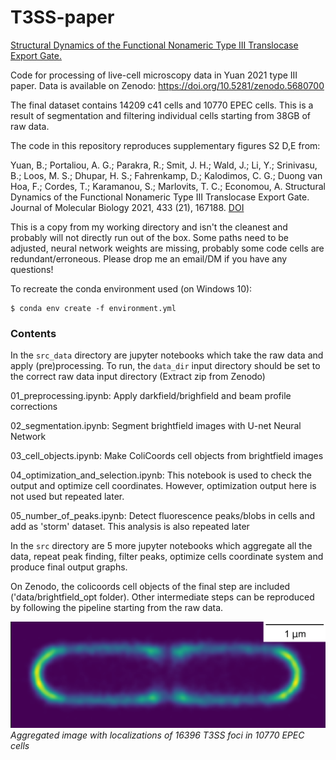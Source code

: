 # T3SS-paper

[Structural Dynamics of the Functional Nonameric Type III Translocase Export Gate. ](https://doi.org/10.1016/j.jmb.2021.167188)


Code for processing of live-cell microscopy data in Yuan 2021 type III paper.
Data is available on Zenodo: https://doi.org/10.5281/zenodo.5680700

The final dataset contains 14209 c41 cells and 10770 EPEC cells. This is a result of segmentation and 
filtering individual cells starting from 38GB of raw data.

The code in this repository reproduces supplementary figures S2 D,E from:

Yuan, B.; Portaliou, A. G.; Parakra, R.; Smit, J. H.; Wald, J.; Li, Y.; Srinivasu, B.; Loos, M. S.; Dhupar, H. 
S.; Fahrenkamp, D.; Kalodimos, C. G.; Duong van Hoa, F.; Cordes, T.; Karamanou, S.; Marlovits, T. C.; Economou, A. 
Structural Dynamics of the Functional Nonameric Type III Translocase Export Gate. 
Journal of Molecular Biology 2021, 433 (21), 167188. [DOI](https://doi.org/10.1016/j.jmb.2021.167188)

This is a copy from my working directory and isn't the cleanest and probably will not directly run out of the box. Some 
paths need to be adjusted, neural network weights are missing, probably some code cells are redundant/erroneous. Please drop me an
email/DM if you have any questions!

To recreate the conda environment used (on Windows 10):

```console
$ conda env create -f environment.yml
```

### Contents

In the `src_data` directory are jupyter notebooks which take the raw data and apply (pre)processing. To run, 
the `data_dir` input directory should be set to the correct raw data input directory (Extract zip from Zenodo) 

01_preprocessing.ipynb: Apply darkfield/brighfield and beam profile corrections

02_segmentation.ipynb: Segment brightfield images with U-net Neural Network

03_cell_objects.ipynb: Make ColiCoords cell objects from brightfield images

04_optimization_and_selection.ipynb: This notebook is used to check the output and optimize cell coordinates.
However, optimization output here is not used but repeated later.

05_number_of_peaks.ipynb: Detect fluorescence peaks/blobs in cells and add as 'storm' dataset. This analysis 
is also repeated later

In the `src` directory are 5 more jupyter notebooks which aggregate all the data, repeat peak finding, filter
peaks, optimize cells coordinate system and produce final output graphs.

On Zenodo, the colicoords cell objects of the final step are included ('data/brightfield_opt folder). Other
intermediate steps can be reproduced by following the pipeline starting from the raw data.

![image](figures/EPEC_aligned_viridis_cropped.png)
*Aggregated image with localizations of 16396 T3SS foci in 10770 EPEC cells*
